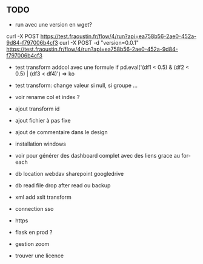 
## TODO

- run avec une version en wget?

curl -X POST https://test.fraoustin.fr/flow/4/run?api=ea758b56-2ae0-452a-9d84-f797006b4cf3
curl -X POST -d "version=0.0.1" https://test.fraoustin.fr/flow/4/run?api=ea758b56-2ae0-452a-9d84-f797006b4cf3

- test transform addcol avec une formule if pd.eval('(df1 < 0.5) & (df2 < 0.5) | (df3 < df4)') => ko
- test transform: change valeur si null, si groupe ...

- voir rename col et index ?

- ajout transform id

- ajout fichier à pas fixe

- ajout de commentaire dans le design

- installation windows

- voir pour générer des dashboard complet avec des liens grace au for-each

- db location webdav sharepoint googledrive
- db read file drop after read ou backup

- xml add xslt transform

- connection sso
- https
- flask en prod ?
- gestion zoom

- trouver une licence
